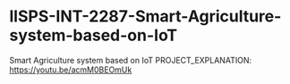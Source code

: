 # llSPS-INT-2287-Smart-Agriculture-system-based-on-IoT
Smart Agriculture system based on IoT
PROJECT_EXPLANATION: https://youtu.be/acmM0BEOmUk
